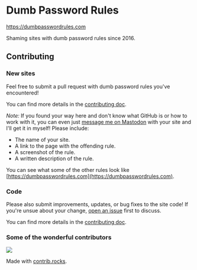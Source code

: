 # Dumb Password Rules

https://dumbpasswordrules.com

Shaming sites with dumb password rules since 2016.

## Contributing

### New sites

Feel free to submit a pull request with dumb password rules you've encountered!

You can find more details in the [contributing doc](CONTRIBUTING.md).

_Note:_ If you found your way here and don't know what GitHub is or how to work with it, you can even just [message me on Mastodon](https://fosstodon.org/@duffn) with your site and I'll get it in myself! Please include:

- The name of your site.
- A link to the page with the offending rule.
- A screenshot of the rule.
- A written description of the rule.

You can see what some of the other rules look like [https://dumbpasswordrules.com](https://dumbpasswordrules.com).

### Code

Please also submit improvements, updates, or bug fixes to the site code! If you're unsue about your change, [open an issue](https://github.com/duffn/dumb-password-rules/issues?q=is%3Aissue+is%3Aopen+sort%3Aupdated-desc) first to discuss.

You can find more details in the [contributing doc](CONTRIBUTING.md).

### Some of the wonderful contributors

<a href="https://github.com/duffn/dumb-password-rules/graphs/contributors">
  <img src="https://contrib.rocks/image?repo=duffn/dumb-password-rules" />
</a>

Made with [contrib.rocks](https://contrib.rocks).

